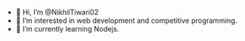 - 👋 Hi, I’m @NikhilTiwari02
- 👀 I’m interested in web development and competitive programming.
- 🌱 I’m currently learning Nodejs.

<!---
NikhilTiwari02/NikhilTiwari02 is a ✨ special ✨ repository because its `README.md` (this file) appears on your GitHub profile.
You can click the Preview link to take a look at your changes.
--->
